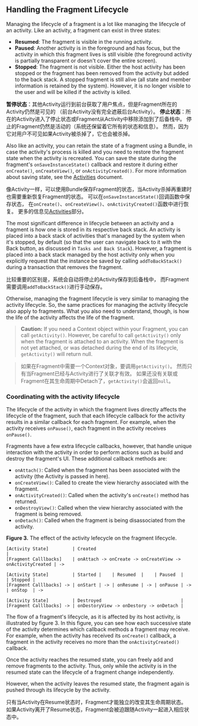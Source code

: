 
## Handling the Fragment Lifecycle

Managing the lifecycle of a fragment is a lot like managing the lifecycle of an activity. 
Like an activity, a fragment can exist in three states:
- **Resumed**: The fragment is visible in the running activity.
- **Paused**: Another activity is in the foreground and has focus, 
    but the activity in which this fragment lives is still visible 
    (the foreground activity is partially transparent or doesn't cover the entire screen).
- **Stopped**: The fragment is not visible. 
    Either the host activity has been stopped or 
    the fragment has been removed from the activity but added to the back stack. 
    A stopped fragment is still alive (all state and member information is retained by the system). 
    However, it is no longer visible to the user and will be killed if the activity is killed. 

**暂停状态**：其他Activity运行到前台获取了用户焦点，但是Fragment所在的Activity仍然是可见的
（前台Activity没有完全遮蔽后台Activity）。
**停止状态**：所在的Activity进入了停止状态或Fragment从Activity中移除添加到了后备栈中。
停止的Fragment仍然是活动的（系统还保留着它所有的状态和信息）。
然而，因为它对用户不可见如果Activity被杀掉了，它也会被杀掉。

Also like an activity, you can retain the state of a fragment using a Bundle, 
in case the activity's process is killed and you need to restore the fragment state when the activity is recreated. 
You can save the state during the fragment's `onSaveInstanceState()` callback 
and restore it during either `onCreate()`, `onCreateView()`, or `onActivityCreated()`. 
For more information about saving state, see the [Activities](../activities.md) document.

像Activity一样，可以使用Bundle保存Fragment的状态，当Activity杀掉再重建时也需要重新恢复Fragment的状态。
可以在`onSaveInstanceState()`回调函数中保存状态，
在`onCreate()`、`onCreateView()`、`onActivityCreated()`函数中进行恢复。
更多的信息见[Activities](../activities.md)部分。

The most significant difference in lifecycle between an activity and a fragment is 
how one is stored in its respective back stack. 
An activity is placed into a back stack of activities that's managed by the system when it's stopped, 
by default (so that the user can navigate back to it with the Back button, as discussed in `Tasks and Back Stack`). 
However, a fragment is placed into a back stack managed by the host activity 
only when you explicitly request that the instance be saved by calling `addToBackStack()` 
during a transaction that removes the fragment.

比较重要的区别是，系统会自动将停止的Activity保存到后备栈中，
而Fragment需要调用`addToBackStack()`进行手动保存。

Otherwise, managing the fragment lifecycle is very similar to managing the activity lifecycle. 
So, the same practices for managing the activity lifecycle also apply to fragments. 
What you also need to understand, though, is how the life of the activity affects the life of the fragment.

> **Caution:** If you need a Context object within your Fragment, you can call `getActivity()`. 
However, be careful to call `getActivity()` only when the fragment is attached to an activity. 
When the fragment is not yet attached, or was detached during the end of its lifecycle, 
`getActivity()` will return null.

> 如果在Fragment中需要一个Context对象，要调用`getActivity()`。
然而只有当Fragment已经与Activity进行了关联才有效。
如果还没有关联或Fragment在其生命周期中Detach了，`getActivity()`会返回`null`。

### Coordinating with the activity lifecycle

The lifecycle of the activity in which the fragment lives directly affects the lifecycle of the fragment, 
such that each lifecycle callback for the activity results in a similar callback for each fragment. 
For example, when the activity receives `onPause()`, each fragment in the activity receives `onPause()`.

Fragments have a few extra lifecycle callbacks, however, that handle unique interaction with the activity 
in order to perform actions such as build and destroy the fragment's UI. 
These additional callback methods are:
- `onAttach()`: Called when the fragment has been associated with the activity (the Activity is passed in here).
- `onCreateView()`: Called to create the view hierarchy associated with the fragment.
- `onActivityCreated()`: Called when the activity's `onCreate()` method has returned.
- `onDestroyView()`: Called when the view hierarchy associated with the fragment is being removed.
- `onDetach()`: Called when the fragment is being disassociated from the activity.

**Figure 3.** The effect of the activity lefecycle on the fragment lifecycle.
```
[Activity State]         | Created                                                   |
[Fragment Calllbacks]    | onAttach -> onCreate -> onCreateView -> onActivityCreated | ->

[Activity State]         | Started |    | Resumed  |    | Paused  |    | Stopped |
[Fragment Calllbacks] -> | onStart | -> | onResume | -> | onPause | -> | onStop  | ->
                      
[Activity State]         | Destroyed                              |
[Fragment Calllbacks] -> | onDestoryView -> onDestory -> onDetach |
```

The flow of a fragment's lifecycle, as it is affected by its host activity, is illustrated by figure 3. 
In this figure, you can see how each successive state of the activity 
determines which callback methods a fragment may receive. 
For example, when the activity has received its `onCreate()` callback, 
a fragment in the activity receives no more than the `onActivityCreated()` callback.

Once the activity reaches the resumed state, you can freely add and remove fragments to the activity. 
Thus, only while the activity is in the resumed state can the lifecycle of a fragment change independently.

However, when the activity leaves the resumed state, 
the fragment again is pushed through its lifecycle by the activity.

只有当Activity在Resume状态时，Fragment才能独立的改变其生命周期状态。
如果Activity离开了Resume状态，Fragment会被迫跟随Activity一起进入相应状态中。

